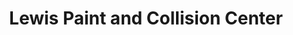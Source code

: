 ---
title: "Lewis Paint and Collision Center"
url: /hays/lewis-paint-and-collision-center/
shop: car repair
---